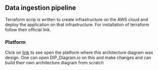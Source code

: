 ## Data ingestion pipeline

Terraform scrip is written to create infrastructure on the AWS cloud and deploy the application on that infrastructure. For installation of terraform follow their official link.

### Platform

Click on [link](https://app.diagrams.net/) to see open the platform where this architecture diagram was design. One can open DIP_Diagram.io on this and make changes and can build their own architecture diagram from scratch 
